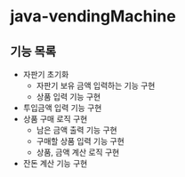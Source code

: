 # java-vendingMachine

## 기능 목록

- 자판기 초기화
  - 자판기 보유 금액 입력하는 기능 구현
  - 상품 입력 기능 구현
- 투입금액 입력 기능 구현
- 상품 구매 로직 구현
  - 남은 금액 출력 기능 구현 
  - 구매할 상품 입력 기능 구현
  - 상품, 금액 계산 로직 구현
- 잔돈 계산 기능 구현